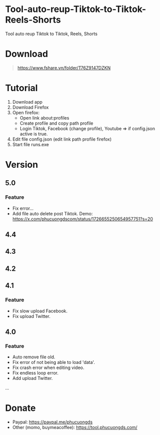 <h1>Tool-auto-reup-Tiktok-to-Tiktok-Reels-Shorts</h1>
Tool auto reup Tiktok to Tiktok, Reels, Shorts

# Download
  > https://www.fshare.vn/folder/T76Z9147DZKN
  
# Tutorial
  1. Download app
  2. Download Firefox
  3. Open firefox:
     - Open link about:profiles
     - Create profile and copy path profile
     - Login Tiktok, Facebook (change profile), Youtube => if config.json active is true.
  4. Edit file config.json (edit link path profile firefox)
  5. Start file runs.exe

# Version
## 5.0
### Feature
- Fix error...
- Add file auto delete post Tiktok. Demo: https://x.com/phucuongdscom/status/1726655250654957751?s=20
## 4.4
## 4.3
## 4.2
## 4.1
### Feature
- Fix slow upload Facebook.
- Fix upload Twitter.
## 4.0
### Feature
- Auto remove file old.
- Fix error of not being able to load 'data'.
- Fix crash error when editing video.
- Fix endless loop error.
- Add upload Twitter.

...

# Donate
- Paypal: https://paypal.me/phucuongds
- Other (momo, buymeacoffee): https://tool.phucuongds.com/
